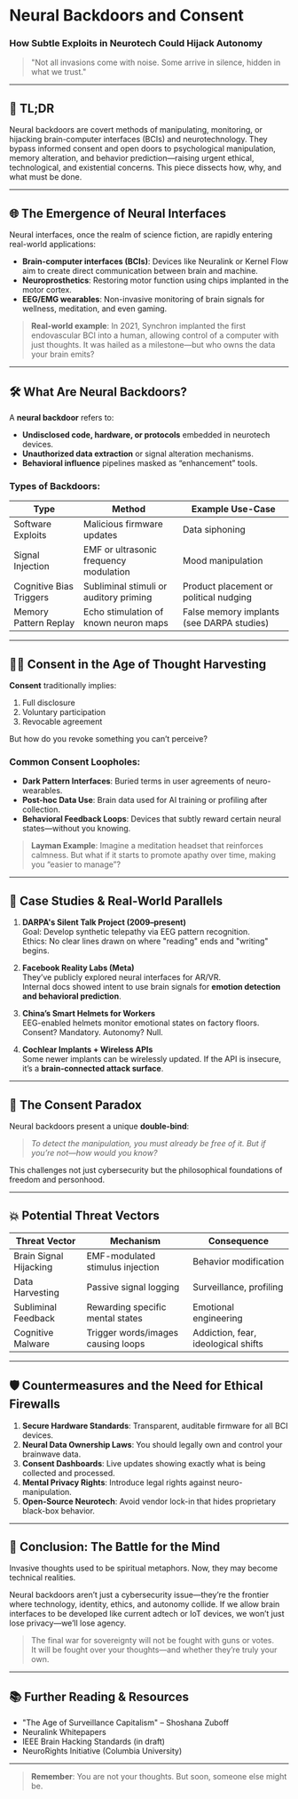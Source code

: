 # Neural Backdoors and Consent  
### How Subtle Exploits in Neurotech Could Hijack Autonomy

> "Not all invasions come with noise. Some arrive in silence, hidden in what we trust."

---

## 🧠 TL;DR

Neural backdoors are covert methods of manipulating, monitoring, or hijacking brain-computer interfaces (BCIs) and neurotechnology. They bypass informed consent and open doors to psychological manipulation, memory alteration, and behavior prediction—raising urgent ethical, technological, and existential concerns. This piece dissects how, why, and what must be done.

---

## 🌐 The Emergence of Neural Interfaces

Neural interfaces, once the realm of science fiction, are rapidly entering real-world applications:

- **Brain-computer interfaces (BCIs)**: Devices like Neuralink or Kernel Flow aim to create direct communication between brain and machine.
- **Neuroprosthetics**: Restoring motor function using chips implanted in the motor cortex.
- **EEG/EMG wearables**: Non-invasive monitoring of brain signals for wellness, meditation, and even gaming.

> **Real-world example**: In 2021, Synchron implanted the first endovascular BCI into a human, allowing control of a computer with just thoughts. It was hailed as a milestone—but who owns the data your brain emits?

---

## 🛠️ What Are Neural Backdoors?

A **neural backdoor** refers to:

- **Undisclosed code, hardware, or protocols** embedded in neurotech devices.
- **Unauthorized data extraction** or signal alteration mechanisms.
- **Behavioral influence** pipelines masked as “enhancement” tools.

### Types of Backdoors:

| Type                         | Method                                | Example Use-Case |
|------------------------------|----------------------------------------|------------------|
| Software Exploits            | Malicious firmware updates             | Data siphoning   |
| Signal Injection             | EMF or ultrasonic frequency modulation | Mood manipulation |
| Cognitive Bias Triggers      | Subliminal stimuli or auditory priming | Product placement or political nudging |
| Memory Pattern Replay        | Echo stimulation of known neuron maps  | False memory implants (see DARPA studies) |

---

## 🕵️‍♀️ Consent in the Age of Thought Harvesting

**Consent** traditionally implies:

1. Full disclosure
2. Voluntary participation
3. Revocable agreement

But how do you revoke something you can’t perceive?

### Common Consent Loopholes:

- **Dark Pattern Interfaces**: Buried terms in user agreements of neuro-wearables.
- **Post-hoc Data Use**: Brain data used for AI training or profiling after collection.
- **Behavioral Feedback Loops**: Devices that subtly reward certain neural states—without you knowing.

> **Layman Example**: Imagine a meditation headset that reinforces calmness. But what if it starts to promote apathy over time, making you “easier to manage”?

---

## 🧬 Case Studies & Real-World Parallels

1. **DARPA's Silent Talk Project (2009–present)**  
   Goal: Develop synthetic telepathy via EEG pattern recognition.  
   Ethics: No clear lines drawn on where "reading" ends and "writing" begins.

2. **Facebook Reality Labs (Meta)**  
   They’ve publicly explored neural interfaces for AR/VR.  
   Internal docs showed intent to use brain signals for **emotion detection and behavioral prediction**.

3. **China’s Smart Helmets for Workers**  
   EEG-enabled helmets monitor emotional states on factory floors.  
   Consent? Mandatory. Autonomy? Null.

4. **Cochlear Implants + Wireless APIs**  
   Some newer implants can be wirelessly updated. If the API is insecure, it’s a **brain-connected attack surface**.

---

## 🧠 The Consent Paradox

Neural backdoors present a unique **double-bind**:

> *To detect the manipulation, you must already be free of it. But if you’re not—how would you know?*

This challenges not just cybersecurity but the philosophical foundations of freedom and personhood.

---

## 💥 Potential Threat Vectors

| Threat Vector          | Mechanism                          | Consequence                        |
|------------------------|------------------------------------|------------------------------------|
| Brain Signal Hijacking | EMF-modulated stimulus injection   | Behavior modification              |
| Data Harvesting        | Passive signal logging             | Surveillance, profiling            |
| Subliminal Feedback    | Rewarding specific mental states   | Emotional engineering              |
| Cognitive Malware      | Trigger words/images causing loops | Addiction, fear, ideological shifts |

---

## 🛡️ Countermeasures and the Need for Ethical Firewalls

1. **Secure Hardware Standards**: Transparent, auditable firmware for all BCI devices.
2. **Neural Data Ownership Laws**: You should legally own and control your brainwave data.
3. **Consent Dashboards**: Live updates showing exactly what is being collected and processed.
4. **Mental Privacy Rights**: Introduce legal rights against neuro-manipulation.
5. **Open-Source Neurotech**: Avoid vendor lock-in that hides proprietary black-box behavior.

---

## 🔮 Conclusion: The Battle for the Mind

Invasive thoughts used to be spiritual metaphors. Now, they may become technical realities.

Neural backdoors aren’t just a cybersecurity issue—they’re the frontier where technology, identity, ethics, and autonomy collide. If we allow brain interfaces to be developed like current adtech or IoT devices, we won’t just lose privacy—we’ll lose agency.

> The final war for sovereignty will not be fought with guns or votes.  
> It will be fought over your thoughts—and whether they’re truly your own.

---

## 📚 Further Reading & Resources

- "The Age of Surveillance Capitalism" – Shoshana Zuboff  
- Neuralink Whitepapers  
- IEEE Brain Hacking Standards (in draft)  
- NeuroRights Initiative (Columbia University)

---

> **Remember**: You are not your thoughts. But soon, someone else might be.

